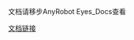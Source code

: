 文档请移步AnyRobot Eyes_Docs查看

[文档链接](https://devops.aishu.cn/AISHUDevOps/AnyRobot/_git/Eyes_Docs?version=GBdevelop&_a=preview&path=%2F%E5%8F%AF%E8%A7%82%E6%B5%8B%E6%80%A7%E5%BC%80%E5%8F%91%E8%80%85%E6%8C%87%E5%8D%97%2FTelemetrySDK%E5%BC%80%E5%8F%91%E8%80%85%E6%8C%87%E5%8D%97%2FEvent%2FGo%2FREADME.md)